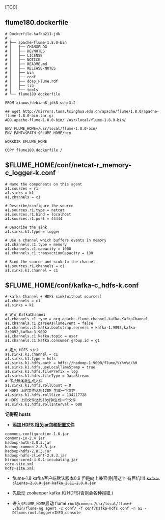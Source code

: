 [TOC]
## flume180.dockerfile
```docker
# Dockerfile-kafka211-jdk
# .
# ├── apache-flume-1.8.0-bin
# │   ├── CHANGELOG
# │   ├── DEVNOTES
# │   ├── LICENSE
# │   ├── NOTICE
# │   ├── README.md
# │   ├── RELEASE-NOTES
# │   ├── bin
# │   ├── conf
# │   ├── doap_Flume.rdf
# │   ├── lib
# │   └── tools
# └── flume180.dockerfile

FROM xiaows/debian8-jdk8-ssh:3.2

## wget http://mirrors.tuna.tsinghua.edu.cn/apache/flume/1.8.0/apache-flume-1.8.0-bin.tar.gz
ADD apache-flume-1.8.0-bin/ /usr/local/flume-1.8.0-bin/

ENV FLUME_HOME=/usr/local/flume-1.8.0-bin/
ENV PAHT=$PATH:$FLUME_HOME/bin

WORKDIR $FLUME_HOME

COPY flume180.dockerfile /
```

## $FLUME_HOME/conf/netcat-r_memory-c_logger-k.conf
```properties
# Name the components on this agent
a1.sources = r1
a1.sinks = k1
a1.channels = c1

# Describe/configure the source
a1.sources.r1.type = netcat
a1.sources.r1.bind = localhost
a1.sources.r1.port = 44444

# Describe the sink
a1.sinks.k1.type = logger

# Use a channel which buffers events in memory
a1.channels.c1.type = memory
a1.channels.c1.capacity = 1000
a1.channels.c1.transactionCapacity = 100

# Bind the source and sink to the channel
a1.sources.r1.channels = c1
a1.sinks.k1.channel = c1
```

## $FLUME_HOME/conf/kafka-c_hdfs-k.conf
```properties
# kafka Channel + HDFS sink(without sources)
a1.channels = c1
a1.sinks = k1

# 定义 KafkaChannel
a1.channels.c1.type = org.apache.flume.channel.kafka.KafkaChannel
a1.channels.c1.parseAsFlumeEvent = false
a1.channels.c1.kafka.bootstrap.servers = kafka-1:9092,kafka-2:9092,kafka-3:9092
a1.channels.c1.kafka.topic = user
a1.channels.c1.kafka.consumer.group.id = g1

# 定义 HDFS sink
a1.sinks.k1.channel = c1
a1.sinks.k1.type = hdfs
a1.sinks.k1.hdfs.path = hdfs://hadoop-1:9000/flume/%Y%m%d/%H
a1.sinks.k1.hdfs.useLocalTimeStamp = true
a1.sinks.k1.hdfs.filePrefix = log
a1.sinks.k1.hdfs.fileType = DataStream
# 不按照条数生成文件
a1.sinks.k1.hdfs.rollCount = 0
# HDFS 上的文件达到128M 生成一个文件
a1.sinks.k1.hdfs.rollSize = 134217728
# HDFS 上的文件达到10分钟生成一个文件
a1.sinks.k1.hdfs.rollInterval = 600
```
**记得配 hosts**
   
- <u>**添加 HDFS 相关jar包和配置文件**</u>
```
commons-configuration-1.6.jar
commons-io-2.4.jar
hadoop-auth-2.8.3.jar
hadoop-common-2.8.3.jar
hadoop-hdfs-2.8.3.jar
hadoop-hdfs-client-2.8.3.jar
htrace-core4-4.0.1-incubating.jar
core-site.xml
hdfs-site.xml
```

- flume-1.8 kafka客户端默认版本0.9 但是向上兼容(别用这个 有巨坑!!!)
~~`kafka-clients-2.0.0.jar kafka_2.11-2.0.0.jar`~~

- 先启动 zookeeper kafka 和 HDFS(否则会各种报错,)

- 进入`$FLUME_HOME`启动 flume
`root@common:/usr/local/flume# ./bin/flume-ng agent -c conf/ -f conf/kafka-hdfs.conf -n a1 -Dflume.root.logger=INFO,console`